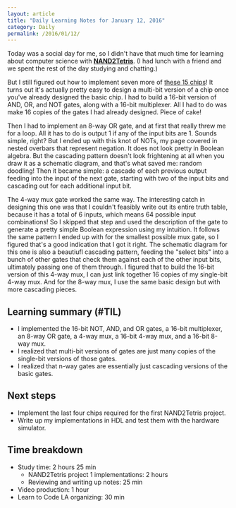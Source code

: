 ```yaml
---
layout: article
title: "Daily Learning Notes for January 12, 2016"
category: Daily
permalink: /2016/01/12/
---
```


Today was a social day for me, so I didn't have that much time for learning about computer science with [**NAND2Tetris**](http://nand2tetris.org/). (I had lunch with a friend and we spent the rest of the day studying and chatting.)

But I still figured out how to implement seven more of [these 15 chips](http://nand2tetris.org/01.php)! It turns out it's actually pretty easy to design a multi-bit version of a chip once you've already designed the basic chip. I had to build a 16-bit version of AND, OR, and NOT gates, along with a 16-bit multiplexer. All I had to do was make 16 copies of the gates I had already designed. Piece of cake!

Then I had to implement an 8-way OR gate, and at first that really threw me for a loop. All it has to do is output 1 if any of the input bits are 1. Sounds simple, right? But I ended up with this knot of NOTs, my page covered in nested overbars that represent negation. It does not look pretty in Boolean algebra. But the cascading pattern doesn't look frightening at all when you draw it as a schematic diagram, and that's what saved me: random doodling! Then it became simple: a cascade of each previous output feeding into the input of the next gate, starting with two of the input bits and cascading out for each additional input bit.

The 4-way mux gate worked the same way. The interesting catch in designing this one was that I couldn't feasibly write out its entire truth table, because it has a total of 6 inputs, which means 64 possible input combinations! So I skipped that step and used the description of the gate to generate a pretty simple Boolean expression using my intuition. It follows the same pattern I ended up with for the smallest possible mux gate, so I figured that's a good indication that I got it right. The schematic diagram for this one is also a beautiufl cascading pattern, feeding the "select bits" into a bunch of other gates that check them against each of the other input bits, ultimately passing one of them through. I figured that to build the 16-bit version of this 4-way mux, I can just link together 16 copies of my single-bit 4-way mux. And for the 8-way mux, I use the same basic design but with more cascading pieces.

## Learning summary (#TIL)

- I implemented the 16-bit NOT, AND, and OR gates, a 16-bit multiplexer, an 8-way OR gate, a 4-way mux, a 16-bit 4-way mux, and a 16-bit 8-way mux.
- I realized that multi-bit versions of gates are just many copies of the single-bit versions of those gates.
- I realized that n-way gates are essentially just cascading versions of the basic gates.

## Next steps

- Implement the last four chips required for the first NAND2Tetris project.
- Write up my implementations in HDL and test them with the hardware simulator.

## Time breakdown

- Study time: 2 hours 25 min
  - NAND2Tetris project 1 implementations: 2 hours
  - Reviewing and writing up notes: 25 min
- Video production: 1 hour
- Learn to Code LA organizing: 30 min